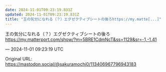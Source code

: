 ```yaml
---
date: 2024-11-01T09:23:19.831Z
updated: 2024-11-01T09:23:19.831Z
title: "王の気分になれる（？）エグゼクティブシートの後ろhttps://my.matte[...]"
---
```


<p>王の気分になれる（？）エグゼクティブシートの後ろ<br /><a href="https://my.matterport.com/show/?m=5BRE1CdmNcT&amp;ss=1129&amp;sr=-1,-1.41" target="_blank" rel="nofollow noopener" translate="no"><span class="invisible">https://</span><span class="ellipsis">my.matterport.com/show/?m=5BRE</span><span class="invisible">1CdmNcT&amp;ss=1129&amp;sr=-1,-1.41</span></a></p>

&mdash; 2024-11-01 09:23:19 UTC

Original URL: https://mastodon.social/@sakuramochi0/113406967796943183
